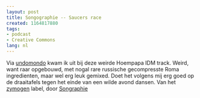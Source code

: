 ```yaml
---
layout: post
title: Songographie -- Saucers race
created: 1164817880
tags:
- podcast
- Creative Commons
lang: nl
---
```

Via [undomondo](http://www.undomondo.com/2006/01/netlabel-releases-january/) kwam ik uit bij deze weirde Hoempapa IDM track. Weird, want raar opgebouwd, met nogal rare russische gecompresste Roma ingredienten, maar wel erg leuk gemixed. Doet het volgens mij erg goed op de draaitafels tegen het einde van een wilde avond dansen. Van het [zymogen](http://www.zymogen.net/artists/) label, door [Songraphie](http://www.last.fm/music/songraphie)

